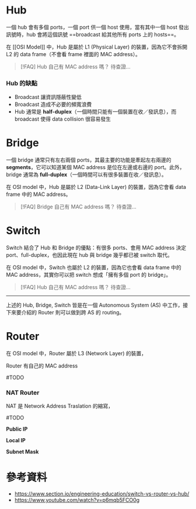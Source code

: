 # Hub

一個 hub 會有多個 ports，一個 port 供一個 host 使用，當有其中一個 host 發出訊號時，hub 會將這個訊號 ==broadcast 給其他所有 ports 上的 hosts==。

在 [[OSI Model]] 中，Hub 是屬於 L1 (Physical Layer) 的裝置，因為它不會拆開 L2 的 data frame（不會看 frame 裡面的 MAC address）。

>[!FAQ] Hub 自己有 MAC address 嗎？
>待查證...

### Hub 的缺點

- Broadcast 讓資訊隱蔽性變低
- Broadcast 造成不必要的頻寬浪費
- Hub 通常是 **half-duplex**（一個時間只能有一個裝置在收／發訊息），而 broadcast 使得 data collision 很容易發生

# Bridge

一個 bridge 通常只有左右兩個 ports，其最主要的功能是牽起左右兩邊的 **segments**，它可以知道某個 MAC address 是位在左邊或右邊的 port。此外，bridge 通常為 **full-duplex**（一個時間可以有很多裝置在收／發訊息）。

在 OSI model 中，Hub 是屬於 L2 (Data-Link Layer) 的裝置，因為它會看 data frame 中的 MAC address。

>[!FAQ] Bridge 自己有 MAC address 嗎？
>待查證...

# Switch

Switch 結合了 Hub 和 Bridge 的優點：有很多 ports、會用 MAC address 決定 port、full-duplex，也因此現在 hub 與 bridge 幾乎都已被 switch 取代。

在 OSI model 中，Switch 也屬於 L2 的裝置，因為它也會看 data frame 中的 MAC address，其實你可以把 switch 想成「擁有多個 port 的 bridge」。

>[!FAQ] Hub 自己有 MAC address 嗎？
>待查證...

---

上述的 Hub, Bridge, Switch 皆是在一個 Autonomous System (AS) 中工作，接下來要介紹的 Router 則可以做到跨 AS 的 routing。

# Router

在 OSI model 中，Router 屬於 L3 (Network Layer) 的裝置，

Router 有自己的 MAC address

#TODO 

### NAT Router

NAT 是 Network Address Traslation 的縮寫，

#TODO 

**Public IP**

**Local IP**

**Subnet Mask**

# 參考資料

- <https://www.section.io/engineering-education/switch-vs-router-vs-hub/>
- <https://www.youtube.com/watch?v=p6mqb5FCO0g>
